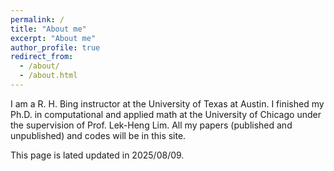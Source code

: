 ```yaml
---
permalink: /
title: "About me"
excerpt: "About me"
author_profile: true
redirect_from: 
  - /about/
  - /about.html
---
```


I am a R. H. Bing instructor at the University of Texas at Austin. I finished my Ph.D. in computational and applied math at the University of Chicago under the supervision of Prof. Lek-Heng Lim. All my papers (published and unpublished) and codes will be in this site.

This page is lated updated in 2025/08/09.
